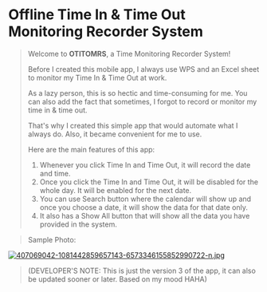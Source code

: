 # Offline Time In & Time Out Monitoring Recorder System

> Welcome to **OTITOMRS**, a Time Monitoring Recorder System! 
>
> Before I created this mobile app, I always use WPS and an Excel sheet to monitor my Time In & Time Out at work.
>
> As a lazy person, this is so hectic and time-consuming for me. You can also add the fact that sometimes, I forgot to record or monitor my time in & time out.
>
> That's why I created this simple app that would automate what I always do. Also, it became convenient for me to use. 
>
> Here are the main features of this app:
>
> 1. Whenever you click Time In and Time Out, it will record the date and time.
> 2. Once you click the Time In and Time Out, it will be disabled for the whole day. It will be enabled for the next date.
> 3. You can use Search button where the calendar will show up and once you choose a date, it will show the data for that date only.
> 4. It also has a Show All button that will show all the data you have provided in the system.

> Sample Photo: 

[![407069042-1081442859657143-6573346155852990722-n.jpg](https://i.postimg.cc/xd0t55Rx/407069042-1081442859657143-6573346155852990722-n.jpg)](https://postimg.cc/VJVqLj2n) 

> (DEVELOPER'S NOTE: This is just the version 3 of the app, it can also be updated sooner or later. Based on my mood HAHA)
